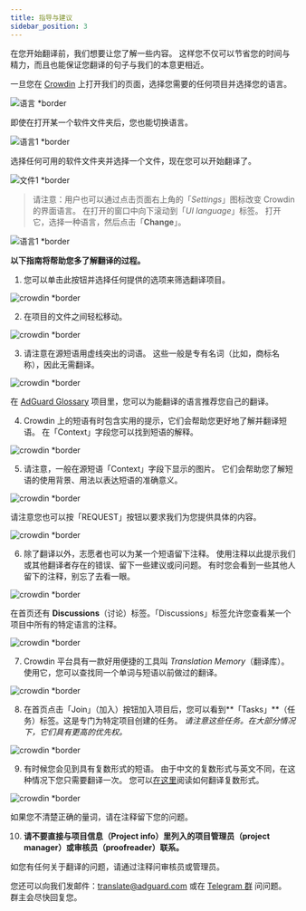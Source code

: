 ```yaml
---
title: 指导与建议
sidebar_position: 3
---
```


在您开始翻译前，我们想要让您了解一些内容。 这样您不仅可以节省您的时间与精力，而且也能保证您翻译的句子与我们的本意更相近。

一旦您在 [Crowdin](https://crowdin.com/profile/adguard/) 上打开我们的页面，选择您需要的任何项目并选择您的语言。

![语言 *border](https://cdn.adtidy.org/content/Kb/ad_blocker/miscellaneous/adguard_translations/language.png)

即使在打开某一个软件文件夹后，您也能切换语言。

![语言1 *border](https://cdn.adtidy.org/content/Kb/ad_blocker/miscellaneous/adguard_translations/language1.png)

选择任何可用的软件文件夹并选择一个文件，现在您可以开始翻译了。

![文件1 *border](https://cdn.adtidy.org/content/Kb/ad_blocker/miscellaneous/adguard_translations/files.png)
> 请注意：用户也可以通过点击页面右上角的「*Settings*」图标改变 Crowdin 的界面语言。 在打开的窗口中向下滚动到「*UI language*」标签。 打开它，选择一种语言，然后点击「**Change**」。

![语言1 *border](https://cdn.adtidy.org/content/Kb/ad_blocker/miscellaneous/adguard_translations/settings_en.png)

**以下指南将帮助您多了解翻译的过程。**

1. 您可以单击此按钮并选择任何提供的选项来筛选翻译项目。

![crowdin *border](https://cdn.adtidy.org/public/Adguard/kb/en/ag-translations/filter.png)

2. 在项目的文件之间轻松移动。

![crowdin *border](https://cdn.adtidy.org/content/Kb/ad_blocker/miscellaneous/adguard_translations/filter_files.png)

3. 请注意在源短语用虚线突出的词语。 这些一般是专有名词（比如，商标名称），因此无需翻译。

![crowdin *border](https://cdn.adtidy.org/public/Adguard/kb/en/ag-translations/terms.png)

在 [AdGuard Glossary](https://crowdin.com/project/adguard-glossary) 项目里，您可以为能翻译的语言推荐您自己的翻译。

4. Crowdin 上的短语有时包含实用的提示，它们会帮助您更好地了解并翻译短语。 在「Context」字段您可以找到短语的解释。

![crowdin *border](https://cdn.adtidy.org/public/Adguard/kb/en/ag-translations/context-note.png)

5. 请注意，一般在源短语「Context」字段下显示的图片。 它们会帮助您了解短语的使用背景、用法以表达短语的准确意义。

![crowdin *border](https://cdn.adtidy.org/public/Adguard/kb/en/ag-translations/screenshot.png)

请注意您也可以按「REQUEST」按钮以要求我们为您提供具体的内容。

![crowdin *border](https://cdn.adtidy.org/public/Adguard/kb/en/ag-translations/request.png)

6. 除了翻译以外，志愿者也可以为某一个短语留下注释。 使用注释以此提示我们或其他翻译者存在的错误、留下一些建议或问问题。 有时您会看到一些其他人留下的注释，别忘了去看一眼。

![crowdin *border](https://cdn.adtidy.org/public/Adguard/kb/en/ag-translations/comments.png)

在首页还有 **Discussions**（讨论）标签。「Discussions」标签允许您查看某一个项目中所有的特定语言的注释。

![crowdin *border](https://cdn.adtidy.org/public/Adguard/kb/en/ag-translations/discussions.png)

7. Crowdin 平台具有一款好用便捷的工具叫 _Translation Memory_（翻译库）。 使用它，您可以查找同一个单词与短语以前做过的翻译。

![crowdin *border](https://cdn.adtidy.org/public/Adguard/kb/en/ag-translations/tm.png)

8. 在首页点击「Join」（加入）按钮加入项目后，您可以看到**「Tasks」**（任务）标签。这是专门为特定项目创建的任务。 _请注意这些任务。在大部分情况下，它们具有更高的优先权。_

![crowdin *border](https://cdn.adtidy.org/public/Adguard/kb/en/ag-translations/tasks.png)

9. 有时候您会见到具有复数形式的短语。 由于中文的复数形式与英文不同，在这种情况下您只需要翻译一次。 您可以[在这里](../plural-forms)阅读如何翻译复数形式。

![crowdin *border](https://cdn.adtidy.org/public/Adguard/kb/en/ag-translations/plurals.png)

如果您不清楚正确的量词，请在注释留下您的问题。

10. **请不要直接与项目信息（Project info）里列入的项目管理员（project manager）或审核员（proofreader）联系。**

如您有任何关于翻译的问题，请通过注释问审核员或管理员。

您还可以向我们发邮件：[translate@adguard.com](mailto:translate@adguard.com) 或在 [Telegram 群](https://t.me/joinchat/UVYTLcHbr8JmOGIy) 问问题。 群主会尽快回复您。

